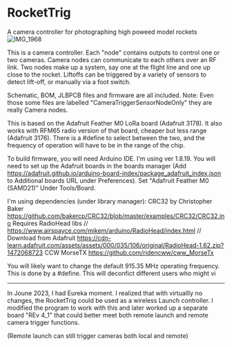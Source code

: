# RocketTrig
A camera controller for photographing high poweed model rockets
![IMG_1968](https://user-images.githubusercontent.com/46109666/182040784-ded79e51-d5cd-4ed9-949f-59f6568b157c.jpg)


This is a camera controller. Each "node" contains outputs to control one or two cameras.  Camera nodes can communicate to each others over an RF link. Two nodes make up a system, say one at the flight line and one up close to the rocket. Liftoffs can be triggered by a variety of sensors to detect lift-off, or manually via a foot switch.

Schematic, BOM, JLBPCB files and firmware are all included.
Note:  Even those some files are labelled "CameraTriggerSensorNodeOnly" they are really Camera nodes.

This is based on the Adafruit Feather M0 LoRa board (Adafruit 3178). It also works with RFM65 radio version of that board, cheaper but less range (Adafruit 3176). There is a #define to select between the two, and the frequency of operation will have to be in the range of the chip.

To build firmware, you will need Arduino IDE. I'm using ver 1.8.19.  You will need to set up the Adafruit boards in the boards manager (Add https://adafruit.github.io/arduino-board-index/package_adafruit_index.json to Additional boards URL under Preferences).  Set "Adafruit Feather M0 (SAMD21)" Under Tools/Board.

I'm using dependencies (under library manager):
CRC32 by Christopher Baker  https://github.com/bakercp/CRC32/blob/master/examples/CRC32/CRC32.ino
Requires RadioHead libs
// https://www.airspayce.com/mikem/arduino/RadioHead/index.html
// Download from Adafruit https://cdn-learn.adafruit.com/assets/assets/000/035/106/original/RadioHead-1.62.zip?1472068723
CCW MorseTX
https://github.com/ridencww/cww_MorseTx


You will likely want to change the default 915.35 MHz operating frequency. This is done by a #define.  This will deconfict different users who might  vi

--------------------------------------------------------------------------------------------------------------
In Joune 2023, I had Eureka moment. I realized that with virtuallly no changes, the RocketTrig could be used as a wireless Launch controller.  I modified the program to work with this and later worked up a separate board "REv 4_1" that could better meet both remote launch and remote camera trigger functions.

(Remote launch can still trigger cameras both local and remote)


